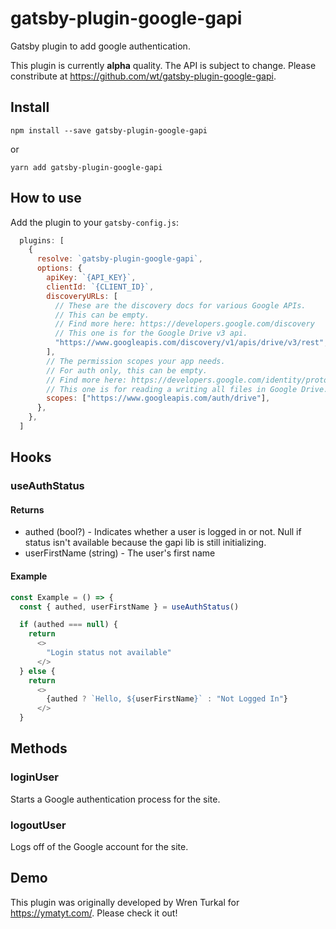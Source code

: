 # gatsby-plugin-google-gapi
Gatsby plugin to add google authentication.

This plugin is currently **alpha** quality. The API is subject to change. Please
constribute at https://github.com/wt/gatsby-plugin-google-gapi.

## Install

```shell
npm install --save gatsby-plugin-google-gapi
```

or

```shell
yarn add gatsby-plugin-google-gapi
```

## How to use
Add the plugin to your `gatsby-config.js`:

```js
  plugins: [
    {
      resolve: `gatsby-plugin-google-gapi`,
      options: {
        apiKey: `{API_KEY}`,
        clientId: `{CLIENT_ID}`,
        discoveryURLs: [
          // These are the discovery docs for various Google APIs.
          // This can be empty.
          // Find more here: https://developers.google.com/discovery
          // This one is for the Google Drive v3 api.
          "https://www.googleapis.com/discovery/v1/apis/drive/v3/rest",
        ],
        // The permission scopes your app needs.
        // For auth only, this can be empty.
        // Find more here: https://developers.google.com/identity/protocols/oauth2/scopes
        // This one is for reading a writing all files in Google Drive.
        scopes: ["https://www.googleapis.com/auth/drive"],
      },
    },
  ]
```

## Hooks
### useAuthStatus
#### Returns
 * authed (bool?) - Indicates whether a user is logged in or not. Null if
   status isn't available because the gapi lib is still initializing.
 * userFirstName (string) - The user's first name

#### Example
```js
const Example = () => {
  const { authed, userFirstName } = useAuthStatus()

  if (authed === null) {
    return
      <>
        "Login status not available"
      </>
  } else {
    return
      <>
        {authed ? `Hello, ${userFirstName}` : "Not Logged In"}
      </>
  }
```


## Methods
### loginUser
Starts a Google authentication process for the site.

### logoutUser
Logs off of the Google account for the site.


## Demo
This plugin was originally developed by Wren Turkal for https://ymatyt.com/.
Please check it out!
